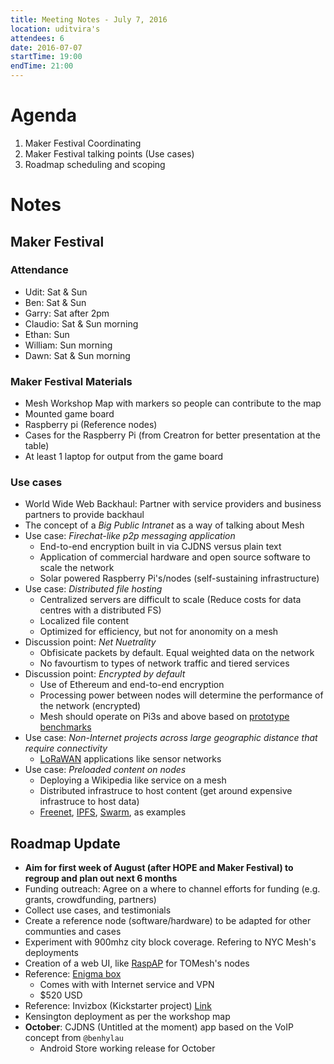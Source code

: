 ```yaml
---
title: Meeting Notes - July 7, 2016
location: uditvira's
attendees: 6
date: 2016-07-07
startTime: 19:00
endTime: 21:00
---
```


# Agenda

1. Maker Festival Coordinating
2. Maker Festival talking points (Use cases)
3. Roadmap scheduling and scoping

# Notes

## Maker Festival

### Attendance

- Udit: Sat & Sun
- Ben: Sat & Sun
- Garry: Sat after 2pm
- Claudio: Sat & Sun morning
- Ethan: Sun
- William: Sun morning
- Dawn: Sat & Sun morning

### Maker Festival Materials

- Mesh Workshop Map with markers so people can contribute to the map
- Mounted game board
- Raspberry pi (Reference nodes)
- Cases for the Raspberry Pi (from Creatron for better presentation at the table)
- At least 1 laptop for output from the game board

### Use cases

- World Wide Web Backhaul: Partner with service providers and business partners to provide backhaul
- The concept of a _Big Public Intranet_ as a way of talking about Mesh
- Use case: _Firechat-like p2p messaging application_
  - End-to-end encryption built in via CJDNS versus plain text
  - Application of commercial hardware and open source software to scale the network
  - Solar powered Raspberry Pi's/nodes (self-sustaining infrastructure)
- Use case: _Distributed file hosting_
  - Centralized servers are difficult to scale (Reduce costs for data centres with a distributed FS)
  - Localized file content
  - Optimized for efficiency, but not for anonomity on a mesh
- Discussion point: _Net Nuetrality_
  - Obfisicate packets by default. Equal weighted data on the network
  - No favourtism to types of network traffic and tiered services
- Discussion point: _Encrypted by default_
  - Use of Ethereum and end-to-end encryption
  - Processing power between nodes will determine the performance of the network (encrypted)
  - Mesh should operate on Pi3s and above based on [prototype benchmarks](https://github.com/tomeshnet/prototype-cjdns-pi2/blob/master/docs/phase-1-connect.md#network-benchmark-1)
- Use case: _Non-Internet projects across large geographic distance that require connectivity_
  - [LoRaWAN](https://en.wikipedia.org/wiki/LPWAN) applications like sensor networks
- Use case: _Preloaded content on nodes_
  - Deploying a Wikipedia like service on a mesh
  - Distributed infrastruce to host content (get around expensive infrastruce to host data)
  - [Freenet](https://freenetproject.org/), [IPFS](https://ipfs.io/), [Swarm](http://www.oneswarm.org), as examples

## Roadmap Update

-  **Aim for first week of August (after HOPE and Maker Festival) to regroup and plan out next 6 months**
  - Funding outreach: Agree on a where to channel efforts for funding (e.g. grants, crowdfunding, partners)
  - Collect use cases, and testimonials
  - Create a reference node (software/hardware) to be adapted for other communties and cases
  - Experiment with 900mhz city block coverage. Refering to NYC Mesh's deployments
  - Creation of a web UI, like [RaspAP](https://github.com/billz/raspap-webgui) for TOMesh's nodes
  - Reference: [Enigma box](https://en.enigmabox.net/)
    - Comes with with Internet service and VPN
    - $520 USD
  - Reference: Invizbox (Kickstarter project) [Link](https://www.kickstarter.com/projects/683682172/invizbox-go/description)
  - Kensington deployment as per the workshop map
  - **October**: CJDNS (Untitled at the moment) app based on the VoIP concept from `@benhylau`
    - Android Store working release for October